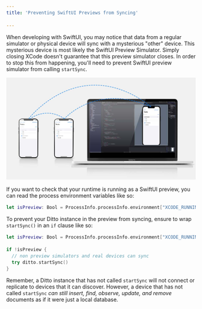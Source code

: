 ```yaml
---
title: 'Preventing SwiftUI Previews from Syncing'

---
```


When developing with SwiftUI, you may notice that data from a regular simulator or physical device will sync with a mysterious "other" device. This mysterious device is most likely the SwiftUI Preview Simulator. Simply closing XCode doesn't guarantee that this preview simulator closes. In order to stop this from happening, you'll need to prevent SwiftUI preview simulator from calling `startSync`. 

![SwiftUI Preview](./swiftui_preview.jpg)

If you want to check that your runtime is running as a SwiftUI preview, you can read the process environment variables like so:

```swift
let isPreview: Bool = ProcessInfo.processInfo.environment["XCODE_RUNNING_FOR_PREVIEWS"] == "1"
```

To prevent your Ditto instance in the preview from syncing, ensure to wrap `startSync()` in an `if` clause like so:

```swift
let isPreview: Bool = ProcessInfo.processInfo.environment["XCODE_RUNNING_FOR_PREVIEWS"] == "1"

if !isPreview {
  // non preview simulators and real devices can sync 
  try ditto.startSync()
}
```

Remember, a Ditto instance that has not called `startSync` will not connect or replicate to devices that it can discover. However, a device that has not called `startSync` _can still insert, find, observe, update, and remove_ documents as if it were just a local database. 
